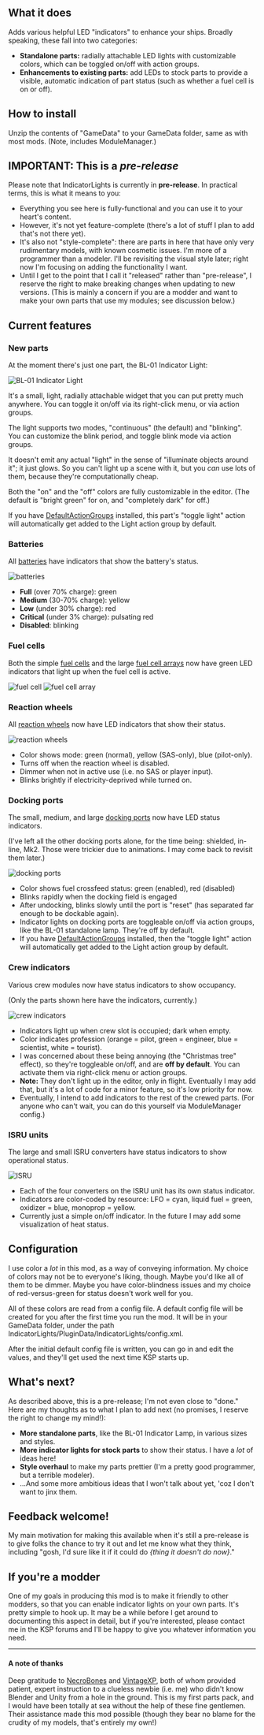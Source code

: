 ## What it does

Adds various helpful LED "indicators" to enhance your ships.  Broadly speaking, these fall into two categories:

 * **Standalone parts:**  radially attachable LED lights with customizable colors, which can be toggled on/off with action groups.
 * **Enhancements to existing parts:**  add LEDs to stock parts to provide a visible, automatic indication of part status (such as whether a fuel cell is on or off).

## How to install

Unzip the contents of "GameData" to your GameData folder, same as with most mods. (Note, includes ModuleManager.)


## IMPORTANT:   This is a *pre-release*

Please note that IndicatorLights is currently in **pre-release**.  In practical terms, this is what it means to you:

* Everything you see here is fully-functional and you can use it to your heart's content.
* However, it's not yet feature-complete (there's a lot of stuff I plan to add that's not there yet).
* It's also not "style-complete":  there are parts in here that have only very rudimentary models, with known cosmetic issues. I'm more of a programmer than a modeler.  I'll be revisiting the visual style later; right now I'm focusing on adding the functionality I want.
* Until I get to the point that I call it "released" rather than "pre-release", I reserve the right to make breaking changes when updating to new versions.  (This is mainly a concern if you are a modder and want to make your own parts that use my modules; see discussion below.)


## Current features

### New parts
At the moment there's just one part, the BL-01 Indicator Light:

![BL-01 Indicator Light](https://raw.githubusercontent.com/KSPSnark/IndicatorLights/master/screenshots/blinkenlight.png)

It's a small, light, radially attachable widget that you can put pretty much anywhere.  You can toggle it on/off via its right-click menu, or via action groups.

The light supports two modes, "continuous" (the default) and "blinking". You can customize the blink period, and toggle blink mode via action groups.

It doesn't emit any actual "light" in the sense of "illuminate objects around it"; it just glows.  So you can't light up a scene with it, but you *can* use lots of them, because they're computationally cheap.

Both the "on" and the "off" colors are fully customizable in the editor.  (The default is "bright green" for on, and "completely dark" for off.)

If you have [DefaultActionGroups](https://spacedock.info/mod/24/DefaultActionGroups) installed, this part's "toggle light" action will automatically get added to the Light action group by default.


### Batteries
All [batteries](http://wiki.kerbalspaceprogram.com/wiki/Parts#Batteries) have indicators that show the battery's status.

![batteries](https://raw.githubusercontent.com/KSPSnark/IndicatorLights/master/screenshots/batteries.png)

* **Full** (over 70% charge):  green
* **Medium** (30-70% charge):  yellow
* **Low** (under 30% charge):  red
* **Critical** (under 3% charge):  pulsating red
* **Disabled**:  blinking


### Fuel cells
Both the simple [fuel cells](http://wiki.kerbalspaceprogram.com/wiki/Fuel_Cell) and the large [fuel cell arrays](http://wiki.kerbalspaceprogram.com/wiki/Fuel_Cell_Array) now have green LED indicators that light up when the fuel cell is active.

![fuel cell](https://raw.githubusercontent.com/KSPSnark/IndicatorLights/master/screenshots/fuel%20cell.png)
![fuel cell array](https://raw.githubusercontent.com/KSPSnark/IndicatorLights/master/screenshots/fuel%20cell%20array.png)


### Reaction wheels
All [reaction wheels](http://wiki.kerbalspaceprogram.com/wiki/Parts#Reaction_wheels) now have LED indicators that show their status.

![reaction wheels](https://raw.githubusercontent.com/KSPSnark/IndicatorLights/master/screenshots/reaction%20wheels.png)

* Color shows mode:  green (normal), yellow (SAS-only), blue (pilot-only).
* Turns off when the reaction wheel is disabled.
* Dimmer when not in active use (i.e. no SAS or player input).
* Blinks brightly if electricity-deprived while turned on.

### Docking ports
The small, medium, and large [docking ports](http://wiki.kerbalspaceprogram.com/wiki/Parts#Docking) now have LED status indicators.

(I've left all the other docking ports alone, for the time being: shielded, in-line, Mk2. Those were trickier due to animations. I may come back to revisit them later.)

![docking ports](https://raw.githubusercontent.com/KSPSnark/IndicatorLights/master/screenshots/docking%20ports.png)

* Color shows fuel crossfeed status: green (enabled), red (disabled)
* Blinks rapidly when the docking field is engaged
* After undocking, blinks slowly until the port is "reset" (has separated far enough to be dockable again).
* Indicator lights on docking ports are toggleable on/off via action groups, like the BL-01 standalone lamp. They're off by default.
* If you have [DefaultActionGroups](https://spacedock.info/mod/24/DefaultActionGroups) installed, then the "toggle light" action will automatically get added to the Light action group by default.


### Crew indicators
Various crew modules now have status indicators to show occupancy.

(Only the parts shown here have the indicators, currently.)

![crew indicators](https://raw.githubusercontent.com/KSPSnark/IndicatorLights/master/screenshots/crew.png)

* Indicators light up when crew slot is occupied; dark when empty.
* Color indicates profession (orange = pilot, green = engineer, blue = scientist, white = tourist).
* I was concerned about these being annoying (the "Christmas tree" effect), so they're toggleable on/off, and are **off by default**. You can activate them via right-click menu or action groups.
* **Note:** They don't light up in the editor, only in flight. Eventually I may add that, but it's a lot of code for a minor feature, so it's low priority for now.
* Eventually, I intend to add indicators to the rest of the crewed parts. (For anyone who can't wait, you can do this yourself via ModuleManager config.)


### ISRU units
The large and small ISRU converters have status indicators to show operational status.

![ISRU](https://raw.githubusercontent.com/KSPSnark/IndicatorLights/master/screenshots/isru.png)

* Each of the four converters on the ISRU unit has its own status indicator.
* Indicators are color-coded by resource:  LFO = cyan, liquid fuel = green, oxidizer = blue, monoprop = yellow.
* Currently just a simple on/off indicator. In the future I may add some visualization of heat status.


## Configuration
I use color a *lot* in this mod, as a way of conveying information. My choice of colors may not be to everyone's liking, though.  Maybe you'd like all of them to be dimmer.  Maybe you have color-blindness issues and my choice of red-versus-green for status doesn't work well for you.

All of these colors are read from a config file.  A default config file will be created for you after the first time you run the mod. It will be in your GameData folder, under the path IndicatorLights/PluginData/IndicatorLights/config.xml.

After the initial default config file is written, you can go in and edit the values, and they'll get used the next time KSP starts up.


## What's next?

As described above, this is a pre-release; I'm not even close to "done."  Here are my thoughts as to what I plan to add next (no promises, I reserve the right to change my mind!):

* **More standalone parts**, like the BL-01 Indicator Lamp, in various sizes and styles.
* **More indicator lights for stock parts** to show their status.  I have a *lot* of ideas here!
* **Style overhaul** to make my parts prettier (I'm a pretty good programmer, but a terrible modeler).
* ...And some more ambitious ideas that I won't talk about yet, 'coz I don't want to jinx them.

## Feedback welcome!

My main motivation for making this available when it's still a pre-release is to give folks the chance to try it out and let me know what they think, including "gosh, I'd sure like it if it could do *{thing it doesn't do now}*."

## If you're a modder

One of my goals in producing this mod is to make it friendly to other modders, so that you can enable indicator lights on your own parts.  It's pretty simple to hook up.  It may be a while before I get around to documenting this aspect in detail, but if you're interested, please contact me in the KSP forums and I'll be happy to give you whatever information you need.


---
#### A note of thanks
Deep gratitude to [NecroBones](http://forum.kerbalspaceprogram.com/index.php?/profile/105424-necrobones/) and [VintageXP](http://forum.kerbalspaceprogram.com/index.php?/profile/76701-vintagexp/content/), both of whom provided patient, expert instruction to a clueless newbie (i.e. me) who didn't know Blender and Unity from a hole in the ground.  This is my first parts pack, and I would have been totally at sea without the help of these fine gentlemen.  Their assistance made this mod possible (though they bear no blame for the crudity of my models, that's entirely my own!) 

